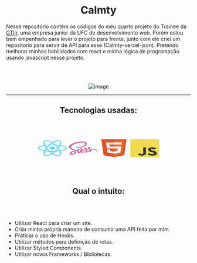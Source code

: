<h1 align='center'> Calmty </h1>
Nesse repositório contém os códigos do meu quarto projeto do Trainee da <a href="https://gtijr.com.br/">GTIjr</a>, uma empresa junior da UFC de desenvolvimento web. Porém estou bem empenhado para levar o projeto para frente, junto com ele criei um repositorio para servir de API para esse (Calmty-vercel-json). Pretendo melhorar minhas habilidades com react e minha lógica de programação usando javascript nesse projeto.

<br><br>

<div align='center' width='100%'>
  
![image](https://github.com/Gustavonn07/GTI-Trainee-01/assets/84361085/fd190a3d-e5f6-44a7-9127-4b55bfc50633)
<br>
</div>

<hr>

<div align='center' width='100%'>

## Tecnologias usadas:
<br><br>
  
<img alt="Gustavo-REACT" height="50" width="80" src="https://raw.githubusercontent.com/devicons/devicon/master/icons/react/react-original.svg">
<img alt="Gustavo-STYLED-COMPONENTS" height="50" width="80" src="https://raw.githubusercontent.com/devicons/devicon/master/icons/sass/sass-original.svg">
<img alt="Gustavo-HTML" height="50" width="80" src="https://raw.githubusercontent.com/devicons/devicon/master/icons/html5/html5-original.svg">
<img alt="Gustavo-JS" height="50" width="80" src="https://raw.githubusercontent.com/devicons/devicon/master/icons/javascript/javascript-original.svg">

<br><br>

</div>

<div align='center' width='100%'>

## Qual o intuito:

</div>
<br><br>

  - Utilizar React para criar um site.
  - Criar minha própria maneira de consumir uma API feita por mim.
  - Práticar o uso de Hooks.
  - Utilizar métodos para definição de rotas.
  - Utilizar Styled Components.
  - Utilizar novos Frameworks / Bibliotecas.


